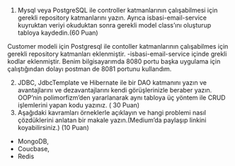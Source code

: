 1. Mysql veya PostgreSQL ile controller katmanlarının çalışabilmesi için gerekli repository katmanlarını yazın. Ayrıca
   isbasi-email-service kuyruktan veriyi okuduktan sonra gerekli model class’ını oluşturup tabloya kaydedin.(60 Puan)

Customer modeli için Postgresql ile contoller katmanlarının çalışabilmes için gerekli repository katmanları eklenmiştir.
-isbasi-email-service içinde grekli kodlar eklenmiştir.
Benim bilgisayarımda 8080 portu başka uygulama için çalıştığından dolayı postman de 8081 portunu kullandım.

2. JDBC, JdbcTemplate ve Hibernate ile bir DAO katmanını yazın ve avantajlarını ve dezavantajlarını kendi görüşlerinizle
   beraber yazın. OOP’nin polimorfizm’den yararlanarak aynı tabloya üç yöntem ile CRUD işlemlerini yapan kodu yazınız. (
   30 Puan)
3. Aşağıdaki kavramları örneklerle açıklayın ve hangi problemi nasıl çözdüklerini anlatan bir makale yazın.(Medium’da
   paylaşıp linkini koyabilirsiniz.) (10 Puan)

* MongoDB,
* Coucbase,
* Redis
